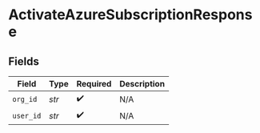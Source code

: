 # ActivateAzureSubscriptionResponse


## Fields

| Field              | Type               | Required           | Description        |
| ------------------ | ------------------ | ------------------ | ------------------ |
| `org_id`           | *str*              | :heavy_check_mark: | N/A                |
| `user_id`          | *str*              | :heavy_check_mark: | N/A                |